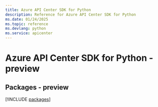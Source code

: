 ```yaml
---
title: Azure API Center SDK for Python
description: Reference for Azure API Center SDK for Python
ms.date: 01/24/2025
ms.topic: reference
ms.devlang: python
ms.service: apicenter
---
```

# Azure API Center SDK for Python - preview
## Packages - preview
[!INCLUDE [packages](api-center-index.md)]